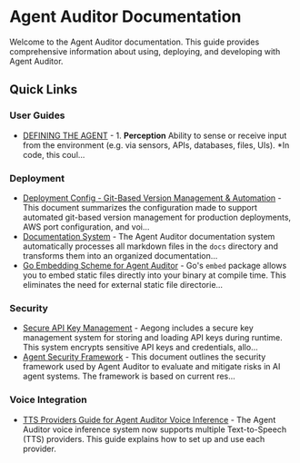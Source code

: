 # Agent Auditor Documentation

Welcome to the Agent Auditor documentation. This guide provides comprehensive information about using, deploying, and developing with Agent Auditor.

## Quick Links

### User Guides

* [DEFINING THE AGENT](guides/DEFINING_THE_AGENT.md) - 1.  **Perception**       Ability to sense or receive input from the environment (e.g. via sensors, APIs, databases, files, UIs).          *In code, this coul...

### Deployment

* [Deployment Config - Git-Based Version Management & Automation](deployment/DEPLOYMENT_CONFIG.md) - This document summarizes the configuration made to support automated git-based version management for production deployments, AWS port configuration, and voi...
* [Documentation System](deployment/DOCUMENTATION.md) - The Agent Auditor documentation system automatically processes all markdown files in the `docs` directory and transforms them into an organized documentation...
* [Go Embedding Scheme for Agent Auditor](deployment/embedding_example.md) - Go's `embed` package allows you to embed static files directly into your binary at compile time. This eliminates the need for external static file directorie...

### Security

* [Secure API Key Management](security/KEY_MANAGEMENT.md) - Aegong includes a secure key management system for storing and loading API keys during runtime. This system encrypts sensitive API keys and credentials, allo...
* [Agent Security Framework](security/SECURITY_FRAMEWORK.md) - This document outlines the security framework used by Agent Auditor to evaluate and mitigate risks in AI agent systems. The framework is based on current res...

### Voice Integration

* [TTS Providers Guide for Agent Auditor Voice Inference](voice/TTS_PROVIDERS.md) - The Agent Auditor voice inference system now supports multiple Text-to-Speech (TTS) providers. This guide explains how to set up and use each provider.


